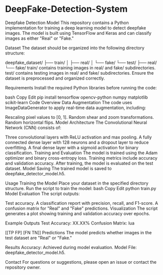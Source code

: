 # DeepFake-Detection-System

Deepfake Detection Model
This repository contains a Python implementation for training a deep learning model to detect deepfake images. The model is built using TensorFlow and Keras and can classify images as either "Real" or "Fake."

Dataset
The dataset should be organized into the following directory structure:

deepfake_dataset/
├── train/
│   ├── real/
│   └── fake/
└── test/
    ├── real/
    └── fake/
train/ contains training images in real/ and fake/ subdirectories.
test/ contains testing images in real/ and fake/ subdirectories.
Ensure the dataset is preprocessed and organized correctly.

Requirements
Install the required Python libraries before running the code:

bash
Copy
Edit
pip install tensorflow opencv-python numpy matplotlib scikit-learn
Code Overview
Data Augmentation
The code uses ImageDataGenerator to apply real-time data augmentation, including:

Rescaling pixel values to [0, 1].
Random shear and zoom transformations.
Random horizontal flips.
Model Architecture
The Convolutional Neural Network (CNN) consists of:

Three convolutional layers with ReLU activation and max pooling.
A fully connected dense layer with 128 neurons and a dropout layer to reduce overfitting.
A final dense layer with a sigmoid activation for binary classification.
Training and Evaluation
The model is trained using the Adam optimizer and binary cross-entropy loss.
Training metrics include accuracy and validation accuracy.
After training, the model is evaluated on the test dataset.
Model Saving
The trained model is saved to deepfake_detector_model.h5.

Usage
Training the Model
Place your dataset in the specified directory structure.
Run the script to train the model:
bash
Copy
Edit
python train.py
Model Evaluation
The script outputs:

Test accuracy.
A classification report with precision, recall, and F1-score.
A confusion matrix for "Real" and "Fake" predictions.
Visualization
The script generates a plot showing training and validation accuracy over epochs.

Example Outputs
Test Accuracy: XX.XX%
Confusion Matrix:
lua

[[TP FP]
 [FN TN]]
Predictions
The model predicts whether images in the test dataset are "Real" or "Fake."

Results
Accuracy: Achieved during model evaluation.
Model File: deepfake_detector_model.h5.

Contact
For questions or suggestions, please open an issue or contact the repository owner.
